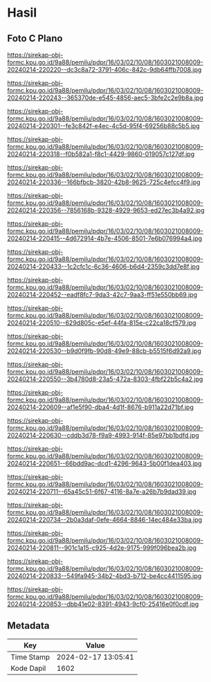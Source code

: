 # Hasil

## Foto C Plano

https://sirekap-obj-formc.kpu.go.id/9a88/pemilu/pdpr/16/03/02/10/08/1603021008009-20240214-220220--dc3c8a72-3791-406c-842c-9db64ffb7008.jpg

https://sirekap-obj-formc.kpu.go.id/9a88/pemilu/pdpr/16/03/02/10/08/1603021008009-20240214-220243--365370de-e545-4856-aec5-3bfe2c2e9b8a.jpg

https://sirekap-obj-formc.kpu.go.id/9a88/pemilu/pdpr/16/03/02/10/08/1603021008009-20240214-220301--fe3c842f-e4ec-4c5d-95f4-69256b88c5b5.jpg

https://sirekap-obj-formc.kpu.go.id/9a88/pemilu/pdpr/16/03/02/10/08/1603021008009-20240214-220318--f0b582a1-f8c1-4429-9860-019057c127df.jpg

https://sirekap-obj-formc.kpu.go.id/9a88/pemilu/pdpr/16/03/02/10/08/1603021008009-20240214-220336--166bfbcb-3820-42b8-9625-725c4efcc4f9.jpg

https://sirekap-obj-formc.kpu.go.id/9a88/pemilu/pdpr/16/03/02/10/08/1603021008009-20240214-220356--7856168b-9328-4929-9653-ed27ec3b4a92.jpg

https://sirekap-obj-formc.kpu.go.id/9a88/pemilu/pdpr/16/03/02/10/08/1603021008009-20240214-220415--4d672914-4b7e-4506-8501-7e6b076994a4.jpg

https://sirekap-obj-formc.kpu.go.id/9a88/pemilu/pdpr/16/03/02/10/08/1603021008009-20240214-220433--1c2cfc1c-6c36-4606-b6d4-2359c3dd7e8f.jpg

https://sirekap-obj-formc.kpu.go.id/9a88/pemilu/pdpr/16/03/02/10/08/1603021008009-20240214-220452--eadf8fc7-9da3-42c7-9aa3-ff51e550bb69.jpg

https://sirekap-obj-formc.kpu.go.id/9a88/pemilu/pdpr/16/03/02/10/08/1603021008009-20240214-220510--629d805c-e5ef-44fa-815e-c22ca18cf579.jpg

https://sirekap-obj-formc.kpu.go.id/9a88/pemilu/pdpr/16/03/02/10/08/1603021008009-20240214-220530--b9d0f9fb-90d8-49e9-88cb-b5515f6d92a9.jpg

https://sirekap-obj-formc.kpu.go.id/9a88/pemilu/pdpr/16/03/02/10/08/1603021008009-20240214-220550--3b4780d8-23a5-472a-8303-4fbf22b5c4a2.jpg

https://sirekap-obj-formc.kpu.go.id/9a88/pemilu/pdpr/16/03/02/10/08/1603021008009-20240214-220609--af1e5f90-dba4-4d1f-8676-b911a22d71bf.jpg

https://sirekap-obj-formc.kpu.go.id/9a88/pemilu/pdpr/16/03/02/10/08/1603021008009-20240214-220630--cddb3d78-f9a9-4993-914f-85e97bb1bdfd.jpg

https://sirekap-obj-formc.kpu.go.id/9a88/pemilu/pdpr/16/03/02/10/08/1603021008009-20240214-220651--66bdd9ac-dcd1-4296-9643-5b00f1dea403.jpg

https://sirekap-obj-formc.kpu.go.id/9a88/pemilu/pdpr/16/03/02/10/08/1603021008009-20240214-220711--65a45c51-6f67-4116-8a7e-a26b7b9dad39.jpg

https://sirekap-obj-formc.kpu.go.id/9a88/pemilu/pdpr/16/03/02/10/08/1603021008009-20240214-220734--2b0a3daf-0efe-4664-8846-14ec484e33ba.jpg

https://sirekap-obj-formc.kpu.go.id/9a88/pemilu/pdpr/16/03/02/10/08/1603021008009-20240214-220811--901c1a15-c925-4d2e-9175-999f096bea2b.jpg

https://sirekap-obj-formc.kpu.go.id/9a88/pemilu/pdpr/16/03/02/10/08/1603021008009-20240214-220833--549fa945-34b2-4bd3-b712-be4cc4411595.jpg

https://sirekap-obj-formc.kpu.go.id/9a88/pemilu/pdpr/16/03/02/10/08/1603021008009-20240214-220853--dbb41e02-8391-4943-9cf0-25416e0f0cdf.jpg


## Metadata

| Key        | Value               |
| ---------- | ------------------- |
| Time Stamp | 2024-02-17 13:05:41 |
| Kode Dapil | 1602                |



